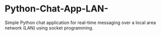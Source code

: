 # Python-Chat-App-LAN-
Simple Python chat application for real-time messaging over a local area network (LAN) using socket programming.
